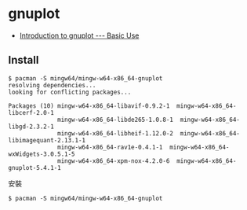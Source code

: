 # gnuplot

* [Introduction to gnuplot --- Basic Use](http://lowrank.net/gnuplot/intro/basic-e.html)


## Install

```
$ pacman -S mingw64/mingw-w64-x86_64-gnuplot
resolving dependencies...
looking for conflicting packages...

Packages (10) mingw-w64-x86_64-libavif-0.9.2-1  mingw-w64-x86_64-libcerf-2.0-1
              mingw-w64-x86_64-libde265-1.0.8-1  mingw-w64-x86_64-libgd-2.3.2-1
              mingw-w64-x86_64-libheif-1.12.0-2  mingw-w64-x86_64-libimagequant-2.13.1-1
              mingw-w64-x86_64-rav1e-0.4.1-1  mingw-w64-x86_64-wxWidgets-3.0.5.1-5
              mingw-w64-x86_64-xpm-nox-4.2.0-6  mingw-w64-x86_64-gnuplot-5.4.1-1
```

安裝

```
$ pacman -S mingw64/mingw-w64-x86_64-gnuplot

```

